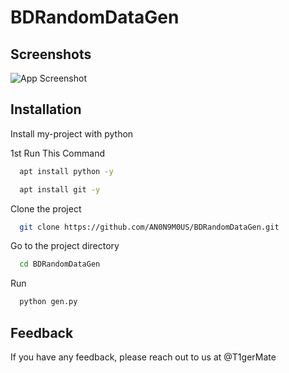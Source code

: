 # BDRandomDataGen
## Screenshots

![App Screenshot](https://i.postimg.cc/JzGmt0Wd/bddatagen.png)


## Installation

Install my-project with python

1st Run This Command

```bash
  apt install python -y
```
```bash
  apt install git -y
```

Clone the project

```bash
  git clone https://github.com/AN0N9M0US/BDRandomDataGen.git
```

Go to the project directory

```bash
  cd BDRandomDataGen
```

Run

```bash
  python gen.py
```

## Feedback

If you have any feedback, please reach out to us at @T1gerMate
